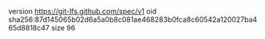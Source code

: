 version https://git-lfs.github.com/spec/v1
oid sha256:87d145065b02d6a5a0b8c081ae468283b0fca8c60542a120027ba465d8818c47
size 96
